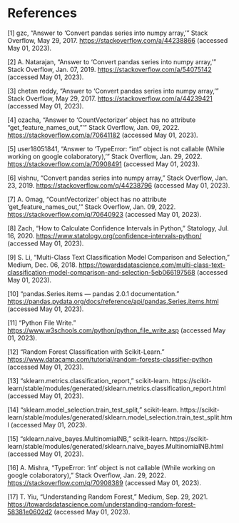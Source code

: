 # References
[1] gzc, “Answer to ‘Convert pandas series into numpy array,’” Stack Overflow, May 29, 2017. https://stackoverflow.com/a/44238866 (accessed May 01, 2023).

[2] A. Natarajan, “Answer to ‘Convert pandas series into numpy array,’” Stack Overflow, Jan. 07, 2019. https://stackoverflow.com/a/54075142 (accessed May 01, 2023).

[3]  chetan reddy, “Answer to ‘Convert pandas series into numpy array,’” Stack Overflow, May 29, 2017. https://stackoverflow.com/a/44239421 (accessed May 01, 2023).

[4] ozacha, “Answer to ‘CountVectorizer’ object has no attribute “get_feature_names_out,”’” Stack Overflow, Jan. 09, 2022. https://stackoverflow.com/a/70641182 (accessed May 01, 2023).

[5] user18051841, “Answer to ‘TypeError: “int” object is not callable (While working on google colaboratory),’” Stack Overflow, Jan. 29, 2022. https://stackoverflow.com/a/70908491 (accessed May 01, 2023).

[6] vishnu, “Convert pandas series into numpy array,” Stack Overflow, Jan. 23, 2019. https://stackoverflow.com/q/44238796 (accessed May 01, 2023).

[7] A. Omag, “CountVectorizer’ object has no attribute ‘get_feature_names_out,’” Stack Overflow, Jan. 09, 2022. https://stackoverflow.com/q/70640923 (accessed May 01, 2023).

[8] Zach, “How to Calculate Confidence Intervals in Python,” Statology, Jul. 16, 2020. https://www.statology.org/confidence-intervals-python/ (accessed May 01, 2023).

[9] S. Li, “Multi-Class Text Classification Model Comparison and Selection,” Medium, Dec. 06, 2018. https://towardsdatascience.com/multi-class-text-classification-model-comparison-and-selection-5eb066197568 (accessed May 01, 2023).

[10] “pandas.Series.items — pandas 2.0.1 documentation.” https://pandas.pydata.org/docs/reference/api/pandas.Series.items.html (accessed May 01, 2023).

[11] “Python File Write.” https://www.w3schools.com/python/python_file_write.asp (accessed May 01, 2023).

[12] “Random Forest Classification with Scikit-Learn.” https://www.datacamp.com/tutorial/random-forests-classifier-python (accessed May 01, 2023).

[13] “sklearn.metrics.classification_report,” scikit-learn. https://scikit-learn/stable/modules/generated/sklearn.metrics.classification_report.html (accessed May 01, 2023).

[14] “sklearn.model_selection.train_test_split,” scikit-learn. https://scikit-learn/stable/modules/generated/sklearn.model_selection.train_test_split.html (accessed May 01, 2023).

[15] “sklearn.naive_bayes.MultinomialNB,” scikit-learn. https://scikit-learn/stable/modules/generated/sklearn.naive_bayes.MultinomialNB.html (accessed May 01, 2023).

[16] A. Mishra, “TypeError: ‘int’ object is not callable (While working on google colaboratory),” Stack Overflow, Jan. 29, 2022. https://stackoverflow.com/q/70908389 (accessed May 01, 2023).

[17] T. Yiu, “Understanding Random Forest,” Medium, Sep. 29, 2021. https://towardsdatascience.com/understanding-random-forest-58381e0602d2 (accessed May 01, 2023).
